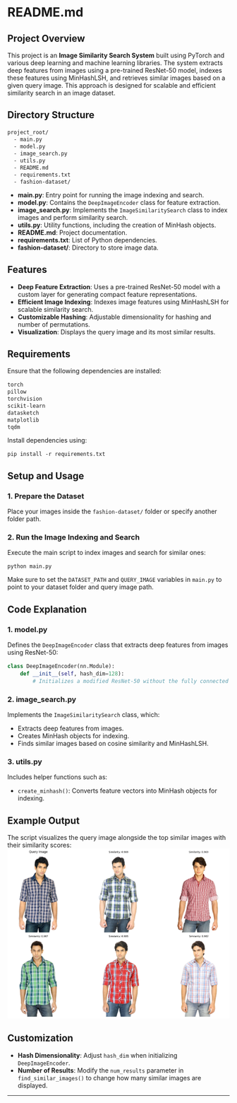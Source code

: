 # README.md

## Project Overview
This project is an **Image Similarity Search System** built using PyTorch and various deep learning and machine learning libraries. The system extracts deep features from images using a pre-trained ResNet-50 model, indexes these features using MinHashLSH, and retrieves similar images based on a given query image. This approach is designed for scalable and efficient similarity search in an image dataset.

## Directory Structure
```
project_root/
  - main.py
  - model.py
  - image_search.py
  - utils.py
  - README.md
  - requirements.txt
  - fashion-dataset/
```
- **main.py**: Entry point for running the image indexing and search.
- **model.py**: Contains the `DeepImageEncoder` class for feature extraction.
- **image_search.py**: Implements the `ImageSimilaritySearch` class to index images and perform similarity search.
- **utils.py**: Utility functions, including the creation of MinHash objects.
- **README.md**: Project documentation.
- **requirements.txt**: List of Python dependencies.
- **fashion-dataset/**: Directory to store image data.

## Features
- **Deep Feature Extraction**: Uses a pre-trained ResNet-50 model with a custom layer for generating compact feature representations.
- **Efficient Image Indexing**: Indexes image features using MinHashLSH for scalable similarity search.
- **Customizable Hashing**: Adjustable dimensionality for hashing and number of permutations.
- **Visualization**: Displays the query image and its most similar results.

## Requirements
Ensure that the following dependencies are installed:
```
torch
pillow
torchvision
scikit-learn
datasketch
matplotlib
tqdm
```
Install dependencies using:
```
pip install -r requirements.txt
```

## Setup and Usage
### 1. Prepare the Dataset
Place your images inside the `fashion-dataset/` folder or specify another folder path.

### 2. Run the Image Indexing and Search
Execute the main script to index images and search for similar ones:
```
python main.py
```
Make sure to set the `DATASET_PATH` and `QUERY_IMAGE` variables in `main.py` to point to your dataset folder and query image path.

## Code Explanation
### 1. **model.py**
Defines the `DeepImageEncoder` class that extracts deep features from images using ResNet-50:
```python
class DeepImageEncoder(nn.Module):
    def __init__(self, hash_dim=128):
        # Initializes a modified ResNet-50 without the fully connected layer
```

### 2. **image_search.py**
Implements the `ImageSimilaritySearch` class, which:
- Extracts deep features from images.
- Creates MinHash objects for indexing.
- Finds similar images based on cosine similarity and MinHashLSH.

### 3. **utils.py**
Includes helper functions such as:
- `create_minhash()`: Converts feature vectors into MinHash objects for indexing.

## Example Output
The script visualizes the query image alongside the top similar images with their similarity scores:
![Example Output](docs/hashmethod.png)  

## Customization
- **Hash Dimensionality**: Adjust `hash_dim` when initializing `DeepImageEncoder`.
- **Number of Results**: Modify the `num_results` parameter in `find_similar_images()` to change how many similar images are displayed.


---


